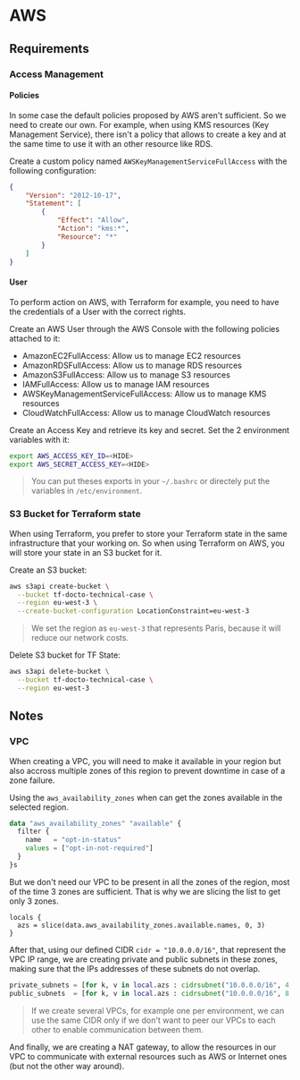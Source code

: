 # AWS

## Requirements

### Access Management

#### Policies

In some case the default policies proposed by AWS aren't sufficient. So we need to create our own.
For example, when using KMS resources (Key Management Service), there isn't a policy that allows to create a key and at the same time to use it with an other resource like RDS.

Create a custom policy named `AWSKeyManagementServiceFullAccess` with the following configuration:

```json
{
	"Version": "2012-10-17",
	"Statement": [
		{
			"Effect": "Allow",
			"Action": "kms:*",
			"Resource": "*"
		}
	]
}
```

#### User

To perform action on AWS, with Terraform for example, you need to have the credentials of a User with the correct rights.

Create an AWS User through the AWS Console with the following policies attached to it:

- AmazonEC2FullAccess: Allow us to manage EC2 resources
- AmazonRDSFullAccess: Allow us to manage RDS resources
- AmazonS3FullAccess: Allow us to manage S3 resources
- IAMFullAccess: Allow us to manage IAM resources
- AWSKeyManagementServiceFullAccess: Allow us to manage KMS resources
- CloudWatchFullAccess: Allow us to manage CloudWatch resources

Create an Access Key and retrieve its key and secret.
Set the 2 environment variables with it:

```sh
export AWS_ACCESS_KEY_ID=<HIDE>
export AWS_SECRET_ACCESS_KEY=<HIDE>
```

> You can put theses exports in your `~/.bashrc` or directely put the variables in `/etc/environment`.

### S3 Bucket for Terraform state

When using Terraform, you prefer to store your Terraform state in the same infrastructure that your working on.
So when using Terraform on AWS, you will store your state in an S3 bucket for it.

Create an S3 bucket:

```sh
aws s3api create-bucket \
  --bucket tf-docto-technical-case \
  --region eu-west-3 \
  --create-bucket-configuration LocationConstraint=eu-west-3
```

> We set the region as `eu-west-3` that represents Paris, because it will reduce our network costs.

Delete S3 bucket for TF State:

```sh
aws s3api delete-bucket \
  --bucket tf-docto-technical-case \
  --region eu-west-3 
```

## Notes

### VPC

When creating a VPC, you will need to make it available in your region but also accross multiple zones of this region to prevent downtime in case of a zone failure.

Using the `aws_availability_zones` when can get the zones available in the selected region.

```tf
data "aws_availability_zones" "available" {
  filter {
    name   = "opt-in-status"
    values = ["opt-in-not-required"]
  }
}s
```

But we don't need our VPC to be present in all the zones of the region, most of the time 3 zones are sufficient.
That is why we are slicing the list to get only 3 zones.

```
locals {
  azs = slice(data.aws_availability_zones.available.names, 0, 3)
}
```

After that, using our defined CIDR `cidr = "10.0.0.0/16"`, that represent the VPC IP range, we are creating private and public subnets in these zones, making sure that the IPs addresses of these subnets do not overlap.

```tf
private_subnets = [for k, v in local.azs : cidrsubnet("10.0.0.0/16", 4, k)]
public_subnets  = [for k, v in local.azs : cidrsubnet("10.0.0.0/16", 8, k + 48)]
```

> If we create several VPCs, for example one per environment, we can use the same CIDR only if we don't want to peer our VPCs to each other to enable communication between them.

And finally, we are creating a NAT gateway, to allow the resources in our VPC to communicate with external resources such as AWS or Internet ones (but not the other way around).